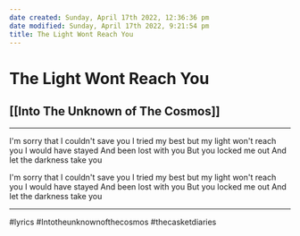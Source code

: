 ```yaml
---
date created: Sunday, April 17th 2022, 12:36:36 pm
date modified: Sunday, April 17th 2022, 9:21:54 pm
title: The Light Wont Reach You
---
```

# The Light Wont Reach You
## [[Into The Unknown of The Cosmos]]
---

I'm sorry that
I couldn't save you
I tried my best
but my light won't reach you
I would have stayed
And been lost with you
But you locked me out
And let the darkness take you

I'm sorry that
I couldn't save you
I tried my best
but my light won't reach you
I would have stayed
And been lost with you
But you locked me out
And let the darkness take you

---

#lyrics #Intotheunknownofthecosmos #thecasketdiaries